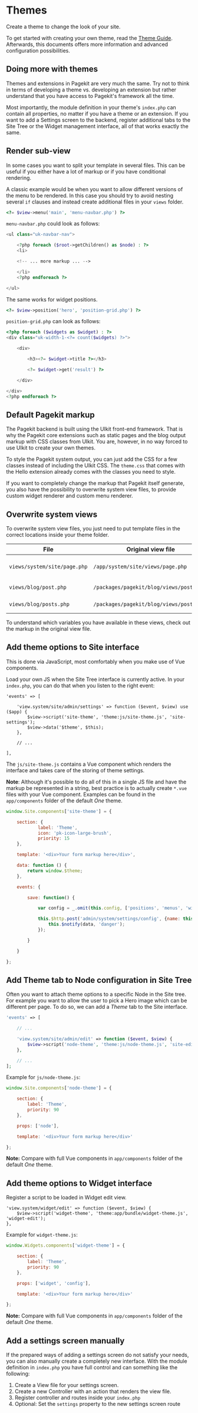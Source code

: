# Themes

<p class="uk-article-lead">Create a theme to change the look of your site.</p>

To get started with creating your own theme, read the
[Theme Guide](guide-theme.md). Afterwards, this documents offers more
information and advanced configuration possibilities.

## Doing more with themes

Themes and extensions in Pagekit are very much the same. Try
not to think in terms of developing a theme vs. developing an extension but
rather understand that you have access to Pagekit's framework all the time.

Most importantly, the module definition in your theme's `index.php` can contain
all properties, no matter if you have a theme or an extension. If you want to
add a Settings screen to the backend, register additional tabs to the Site
Tree or the Widget management interface, all of that works exactly the same.

## Render sub-view

In some cases you want to split your template in several files. This can
be useful if you either have a lot of markup or if you have conditional
rendering.

A classic example would be when you want to allow different versions of the menu
to be rendered. In this case you should try to avoid nesting several `if`
clauses and instead create additional files in your `views` folder.

```php
<?= $view->menu('main', 'menu-navbar.php') ?>
```

`menu-navbar.php` could look as follows:

```php
<ul class="uk-navbar-nav">

    <?php foreach ($root->getChildren() as $node) : ?>
    <li>

    <!-- ... more markup ... -->

    </li>
    <?php endforeach ?>

</ul>
```

The same works for widget positions.

```php
<?= $view->position('hero', 'position-grid.php') ?>
```

`position-grid.php` can look as follows:

```php
<?php foreach ($widgets as $widget) : ?>
<div class="uk-width-1-<?= count($widgets) ?>">

    <div>

        <h3><?= $widget->title ?></h3>

        <?= $widget->get('result') ?>

    </div>

</div>
<?php endforeach ?>
```

## Default Pagekit markup

The Pagekit backend is built using the UIkit front-end framework. That is why
the Pagekit core extensions such as static pages and the blog output markup
with CSS classes from UIkit. You are, however, in no way forced to use UIkit
to create your own themes.

To style the Pagekit system output, you can just add the CSS for a few classes
instead of including the UIkit CSS. The `theme.css` that comes with the Hello
extension already comes with the classes you need to style.

If you want to completely change the markup that Pagekit itself generate, you
also have the possibility to overwrite system view files, to provide custom
widget renderer and custom menu renderer.

## Overwrite system views

To overwrite system view files, you just need to put template files in the
correct locations inside your theme folder.

| File                         | Original view file                       | Description               |
|------------------------------|------------------------------------------|---------------------------|
| `views/system/site/page.php` | `/app/system/site/views/page.php`        | Default static page view  |
| `views/blog/post.php`        | `/packages/pagekit/blog/views/post.php`  | Blog post single view     |
| `views/blog/posts.php`       | `/packages/pagekit/blog/views/posts.php` | Blog posts list view      |

To understand which variables you have available in these views, check out the
markup in the original view file.


## Add theme options to Site interface

This is done via JavaScript, most comfortably when you make use of Vue
components.

Load your own JS when the Site Tree interface is currently active. In your
`index.php`, you can do that when you listen to the right event:

```
'events' => [

    'view.system/site/admin/settings' => function ($event, $view) use ($app) {
        $view->script('site-theme', 'theme:js/site-theme.js', 'site-settings');
        $view->data('$theme', $this);
    },

    // ...

],
```

The `js/site-theme.js` contains a Vue component which renders the interface
and takes care of the storing of theme settings.

**Note**: Although it's possible to do all of this in a single JS file and have
the markup be represented in a string, best practice is to actually create
`*.vue` files with your Vue component. Examples can be found in the
`app/components` folder of the default *One* theme.


```js
window.Site.components['site-theme'] = {

    section: {
            label: 'Theme',
            icon: 'pk-icon-large-brush',
            priority: 15
    },

    template: '<div>Your form markup here</div>',

    data: function () {
        return window.$theme;
    },

    events: {

        save: function() {

            var config = _.omit(this.config, ['positions', 'menus', 'widget']);

            this.$http.post('admin/system/settings/config', {name: this.name, config: config}).error(function (data) {
                this.$notify(data, 'danger');
            });

        }

    }

};
```

## Add Theme tab to Node configuration in Site Tree

Often you want to attach theme options to a specific Node in the Site tree.
For example you want to allow the user to pick a Hero image which can be
different per page. To do so, we can add a *Theme* tab to the Site interface.

```php
'events' => [

    // ...

    'view.system/site/admin/edit' => function ($event, $view) {
        $view->script('node-theme', 'theme:js/node-theme.js', 'site-edit');
    },

    // ...
];    
```

Example for `js/node-theme.js`:

```js
window.Site.components['node-theme'] = {

    section: {
        label: 'Theme',
        priority: 90
    },

    props: ['node'],

    template: '<div>Your form markup here</div>'

};
```

**Note:** Compare with full Vue components in `app/components` folder of the
default *One* theme.

## Add theme options to Widget interface

Register a script to be loaded in Widget edit view.

```
'view.system/widget/edit' => function ($event, $view) {
    $view->script('widget-theme', 'theme:app/bundle/widget-theme.js', 'widget-edit');
},
```

Example for `widget-theme.js`:

```js
window.Widgets.components['widget-theme'] = {

    section: {
        label: 'Theme',
        priority: 90
    },

    props: ['widget', 'config'],

    template: '<div>Your form markup here</div>'

};

```

**Note:** Compare with full Vue components in `app/components` folder of the
default *One* theme.


## Add a settings screen manually

If the prepared ways of adding a settings screen do not satisfy your needs, you
can also manually create a completely new interface. With the module definition
in `index.php` you have full control and can something like the following:

1. Create a View file for your settings screen.
2. Create a new Controller with an action that renders the view file.
3. Register controller and routes inside your `index.php`
4. Optional: Set the `settings` property to the new settings screen route
